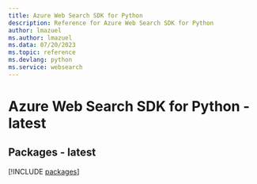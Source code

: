 ```yaml
---
title: Azure Web Search SDK for Python
description: Reference for Azure Web Search SDK for Python
author: lmazuel
ms.author: lmazuel
ms.data: 07/20/2023
ms.topic: reference
ms.devlang: python
ms.service: websearch
---
```

# Azure Web Search SDK for Python - latest
## Packages - latest
[!INCLUDE [packages](web-search-index.md)]